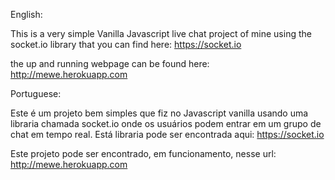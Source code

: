 English:

This is a very simple Vanilla Javascript live chat project of mine using the socket.io library that you can find here: https://socket.io

the up and running webpage can be found here: http://mewe.herokuapp.com

Portuguese:

Este é um projeto bem simples que fiz no Javascript vanilla usando uma libraria chamada socket.io onde os usuários podem entrar em um grupo de chat em tempo real. Está libraria pode ser encontrada aqui: https://socket.io

Este projeto pode ser encontrado, em funcionamento, nesse url: http://mewe.herokuapp.com
